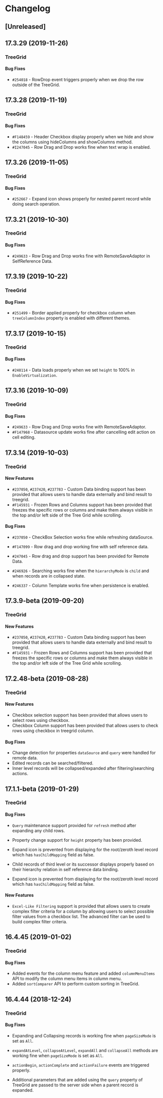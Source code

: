 # Changelog

## [Unreleased]

## 17.3.29 (2019-11-26)

### TreeGrid

#### Bug Fixes

- `#254018` - RowDrop event triggers properly when we drop the row outside of the TreeGrid.

## 17.3.28 (2019-11-19)

### TreeGrid

#### Bug Fixes

- `#F148459` - Header Checkbox display properly when we hide and show the columns using hideColumns and showColumns method.
- `#I247045` - Row Drag and Drop works fine when text wrap is enabled.

## 17.3.26 (2019-11-05)

### TreeGrid

#### Bug Fixes

- `#252667` - Expand icon shows properly for nested parent record while doing search operation.

## 17.3.21 (2019-10-30)

### TreeGrid

#### Bug Fixes

- `#249633` - Row Drag and Drop works fine with RemoteSaveAdaptor in SelfReference Data.

## 17.3.19 (2019-10-22)

### TreeGrid

#### Bug Fixes

- `#251499` - Border applied properly for checkbox column when `treeColumnIndex` property is enabled with different themes.

## 17.3.17 (2019-10-15)

### TreeGrid

#### Bug Fixes

- `#248114` - Data loads properly when we set `height` to 100% in `EnableVirtualization`.

## 17.3.16 (2019-10-09)

### TreeGrid

#### Bug Fixes

- `#249633` - Row Drag and Drop works fine with RemoteSaveAdaptor.
- `#F147968` - Datasource update works fine after cancelling edit action on cell editing.

## 17.3.14 (2019-10-03)

### TreeGrid

#### New Features

- `#237050`, `#237420`, `#237783` - Custom Data binding support has been provided that allows users to handle data externally and bind result to treegrid.
- `#F145931` - Frozen Rows and Columns support has been provided that freezes the specific rows or columns and make them always visible in the top and/or left side of the Tree Grid while scrolling.

#### Bug Fixes

- `#237050` - CheckBox Selection works fine while refreshing dataSource.
- `#F147099` - Row drag and drop working fine with self reference data.
- `#247045` - Row drag and drop support has been provided for Remote Data.
- `#246926` - Searching works fine when the `hierarchyMode` is `child` and when records are in collapsed state.

- `#246337` - Column Template works fine when persistence is enabled.

## 17.3.9-beta (2019-09-20)

### TreeGrid

#### New Features

- `#237050`, `#237420`, `#237783` - Custom Data binding support has been provided that allows users to handle data externally and bind result to treegrid.
- `#F145931` - Frozen Rows and Columns support has been provided that freezes the specific rows or columns and make them always visible in the top and/or left side of the Tree Grid while scrolling.

## 17.2.48-beta (2019-08-28)

### TreeGrid

#### New Features

- Checkbox selection support has been provided that allows users to select rows using checkbox.
- Checkbox Column support has been provided that allows users to check rows using checkbox in treegrid column.

#### Bug Fixes

- Change detection for properties `dataSource` and `query` were handled for remote data.
- Edited records can be searched/filtered.
- Inner level records will be collapsed/expanded after filtering/searching actions.

## 17.1.1-beta (2019-01-29)

### TreeGrid

#### Bug Fixes

- `Query` maintenance support provided for `refresh` method after expanding any child rows.
- Property change support for `height` property has been provided.
- Expand icon is prevented from displaying for the root/zeroth level record which has `hasChildMapping` field as false.
- Child records of third level or its successor displays properly based on their hierarchy relation in self reference data binding.

- Expand icon is prevented from displaying for the root/zeroth level record which has `hasChildMapping` field as false.

#### New Features

- `Excel-Like Filtering` support is provided that allows users to create complex filter criteria for a column by allowing users to select possible filter values from a checkbox list. The advanced filter can be used to build complex filter criteria.

## 16.4.45 (2019-01-02)

### TreeGrid

#### Bug Fixes

- Added events for the column menu feature and added `columnMenuItems` API to modify the column menu items in column menu.
- Added `sortComparer` API to perform custom sorting in TreeGrid.

## 16.4.44 (2018-12-24)

### TreeGrid

#### Bug Fixes

- Expanding and Collapsing records is working fine when `pageSizeMode` is set as `All`.
- `expandAtLevel`, `collapseAtLevel`, `expandAll` and `collapseAll` methods are working fine when `pageSizeMode` is set as `All`.


- `actionBegin`, `actionComplete` and `actionFailure` events are triggered properly.
- Additional parameters that are added using the `query` property of TreeGrid are passed to the server side when a parent record is expanded.



